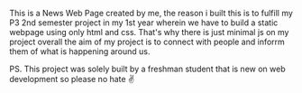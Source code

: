 This is a News Web Page created by me, the reason i built this is to fulfill my P3 2nd semester project in my 1st year 
wherein we have to build a static webpage using only html and css. That's why there is just minimal js on my project 
overall the aim of my project is to connect with people and inforrm them of what is happening around us.

PS. This project was solely built by a freshman student that is new on web development so please no hate ✌
